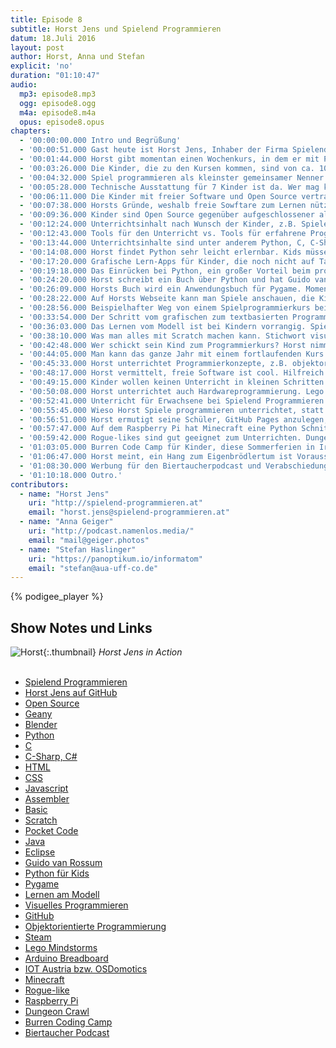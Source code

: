 ```yaml
---
title: Episode 8
subtitle: Horst Jens und Spielend Programmieren
datum: 18.Juli 2016
layout: post
author: Horst, Anna und Stefan
explicit: 'no'
duration: "01:10:47"
audio:
  mp3: episode8.mp3
  ogg: episode8.ogg
  m4a: episode8.m4a
  opus: episode8.opus
chapters:
  - '00:00:00.000 Intro und Begrüßung'
  - '00:00:51.000 Gast heute ist Horst Jens, Inhaber der Firma Spielend Programmieren.'
  - '00:01:44.000 Horst gibt momentan einen Wochenkurs, in dem er mit PocketCode am Smartphone unterrichtet.'
  - '00:03:26.000 Die Kinder, die zu den Kursen kommen, sind von ca. 10 bis 16 Jahre alt.'
  - '00:04:32.000 Spiel programmieren als kleinster gemeinsamer Nenner. Weiterer Unterricht nach Wunsch in Kleingruppen.'
  - '00:05:28.000 Technische Ausstattung für 7 Kinder ist da. Wer mag kann eigene Hardware mitbringen.'
  - '00:06:11.000 Die Kinder mit freier Software und Open Source vertraut zu machen, ist für Horst selbstverständlich.'
  - '00:07:38.000 Horsts Gründe, weshalb freie Sowftare zum Lernen nützlich ist.'
  - '00:09:36.000 Kinder sind Open Source gegenüber aufgeschlossener als Erwachsene. Hauptsache, ihre Spiele laufen.'
  - '00:12:24.000 Unterrichtsinhalt nach Wunsch der Kinder, z.B. Spiele programmieren oder Hompages erstellen.'
  - '00:12:43.000 Tools für den Unterricht vs. Tools für erfahrene Programmierer. Zb. Editoren Geany vs. Blender.'
  - '00:13:44.000 Unterrichtsinhalte sind unter anderem Python, C, C-Sharp, Ruby, HTML, CSS, Javascript, Scratch.'
  - '00:14:08.000 Horst findet Python sehr leicht erlernbar. Kids müssen sich nicht mehr mit Assembler und Basic abquälen.'
  - '00:17:20.000 Grafische Lern-Apps für Kinder, die noch nicht auf Tastatur tippen können. Scratch oder Pocket Code.'
  - '00:19:18.000 Das Einrücken bei Python, ein großer Vorteil beim programmieren lernen. Exkurs, Java und Eclipse.'
  - '00:24:20.000 Horst schreibt ein Buch über Python und hat Guido van Rossum schon persönlich getroffen.'
  - '00:26:09.000 Horsts Buch wird ein Anwendungsbuch für Pygame. Momentan ist es ein GitHub-Projekt.'
  - '00:28:22.000 Auf Horsts Webseite kann man Spiele anschauen, die Kinder bei ihm gemacht haben.'
  - '00:28:56.000 Beispielhafter Weg von einem Spielprogrammierkurs bei Horst bis zum Profi-Spieleentwickler.'
  - '00:33:54.000 Der Schritt vom grafischen zum textbasierten Programmieren fällt Kindern leicht.'
  - '00:36:03.000 Das Lernen vom Modell ist bei Kindern vorrangig. Spielen als die Motivation, programmieren zu lernen.'
  - '00:38:10.000 Was man alles mit Scratch machen kann. Stichwort visuelles Programmieren.'
  - '00:42:48.000 Wer schickt sein Kind zum Programmierkurs? Horst nimmt nur Kinder, die freiwillig zum Kurs kommen.'
  - '00:44:05.000 Man kann das ganze Jahr mit einem fortlaufenden Kurs bei Horst anfangen. Zusätzlich gibt es Ferienkurse.'
  - '00:45:33.000 Horst unterrichtet Programmierkonzepte, z.B. objektorientierte Programmierung.'
  - '00:48:17.000 Horst vermittelt, freie Software ist cool. Hilfreich dabei ist, dass es neuerdings Steam für Linux gibt.'
  - '00:49:15.000 Kinder wollen keinen Unterricht in kleinen Schritten. Die Kinder da abholen, wo sie sind.'
  - '00:50:08.000 Horst unterrichtet auch Hardwareprogrammierung. Lego Mindstorms, Arduino Breadboard, IOT Austria.'
  - '00:52:41.000 Unterricht für Erwachsene bei Spielend Programmieren. Kurse für Arbeitslose, z.B. Python für Chemiker.'
  - '00:55:45.000 Wieso Horst Spiele programmieren unterrichtet, statt selbst Spiele zu programmieren.'
  - '00:56:51.000 Horst ermutigt seine Schüler, GitHub Pages anzulegen, für Bewerbungen.'
  - '00:57:47.000 Auf dem Raspberry Pi hat Minecraft eine Python Schnittstelle.'
  - '00:59:42.000 Rogue-likes sind gut geeignet zum Unterrichten. Dungeon Crawl als Vorlage.'
  - '01:03:05.000 Burren Code Camp für Kinder, diese Sommerferien in Irland.'
  - '01:06:47.000 Horst meint, ein Hang zum Eigenbrödlertum ist Voraussetzung, um Spaß an Computern zu haben.'
  - '01:08:30.000 Werbung für den Biertaucherpodcast und Verabschiedung mitsamt Beispiel für Rekursion.'
  - '01:10:18.000 Outro.'
contributors:
  - name: "Horst Jens"
    uri: "http://spielend-programmieren.at"
    email: "horst.jens@spielend-programmieren.at"
  - name: "Anna Geiger"
    uri: "http://podcast.namenlos.media/"
    email: "mail@geiger.photos"
  - name: "Stefan Haslinger"
    uri: "https://panoptikum.io/informatom"
    email: "stefan@aua-uff-co.de"
---
```


{% podigee_player %}

## Show Notes und Links

![Horst]({{site.url}}/img/horst.jpg){:.thumbnail}
<em>Horst Jens in Action</em><br/><br/>

* [Spielend Programmieren](http://spielend-programmieren.at/de:start)
* [Horst Jens auf GitHub](https://github.com/horstjens)
* [Open Source](https://de.wikipedia.org/wiki/Open_Source)
* [Geany](https://de.wikipedia.org/wiki/Geany)
* [Blender](https://www.blender.org/)
* [Python](https://www.python.org/)
* [C](https://de.wikipedia.org/wiki/C_(Programmiersprache))
* [C-Sharp, C#](https://de.wikipedia.org/wiki/C-Sharp)
* [HTML](https://de.wikipedia.org/wiki/Hypertext_Markup_Language)
* [CSS](https://de.wikipedia.org/wiki/Cascading_Style_Sheets)
* [Javascript](https://de.wikipedia.org/wiki/JavaScript)
* [Assembler](https://de.wikipedia.org/wiki/Assembler_(Informatik))
* [Basic](https://de.wikipedia.org/wiki/BASIC)
* [Scratch](https://de.wikipedia.org/wiki/Scratch_(Programmiersprache))
* [Pocket Code](http://www.catrobat.org/de/)
* [Java](https://de.wikipedia.org/wiki/Java_(Programmiersprache))
* [Eclipse](https://eclipse.org/)
* [Guido van Rossum](https://de.wikipedia.org/wiki/Guido_van_Rossum)
* [Python für Kids](https://www.amazon.de/Python-f%C3%BCr-Kids-mitp/dp/382668673X?ie=UTF8&redirect=true)
* [Pygame](https://de.wikipedia.org/wiki/Pygame)
* [Lernen am Modell](https://de.wikipedia.org/wiki/Lernen_am_Modell)
* [Visuelles Programmieren](https://de.wikipedia.org/wiki/Visuelle_Programmiersprache)
* [GitHub](https://de.wikipedia.org/wiki/GitHub)
* [Objektorientierte Programmierung](https://de.wikipedia.org/wiki/Objektorientierte_Programmierung)
* [Steam](http://store.steampowered.com/?l=german)
* [Lego Mindstorms](https://de.wikipedia.org/wiki/Lego_Mindstorms)
* [Arduino Breadboard](https://www.arduino.cc/en/Tutorial/ArduinoToBreadboard)
* [IOT Austria bzw. OSDomotics](http://www.osdomotics.com/)
* [Minecraft](https://de.wikipedia.org/wiki/Minecraft)
* [Rogue-like](https://de.wikipedia.org/wiki/Rogue-like)
* [Raspberry Pi](https://de.wikipedia.org/wiki/Raspberry_Pi)
* [Dungeon Crawl](https://de.wikipedia.org/wiki/Dungeon_Crawl)
* [Burren Coding Camp](http://creativecomputerlab.com/burren.html)
* [Biertaucher Podcast](http://spielend-programmieren.at/de:podcast:biertaucher:start)
